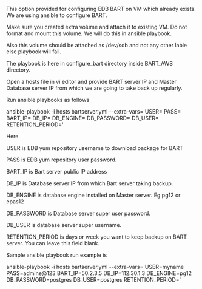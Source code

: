 This option provided for configuring EDB BART on VM which already exists. We are using ansible to configure BART.

Make sure you created extra volume and attach it to existing VM. Do not format and mount this volume. We will do this in ansible playbook. 

Also this volume should be attached as /dev/sdb and not any other lable else playbook will fail.


The playbook is here in configure_bart directory inside BART_AWS directory. 

Open a hosts file in vi editor and provide BART server IP and Master Database server IP from which we are going to take back up regularly.


Run ansible playbooks as follows

ansible-playbook -i hosts   bartserver.yml --extra-vars='USER= PASS= BART_IP= DB_IP= DB_ENGINE= DB_PASSWORD= DB_USER= RETENTION_PERIOD='

Here

USER is EDB yum repository username to download package for BART

PASS is EDB yum repository user password.

BART_IP is Bart server public IP address

DB_IP is Database server IP from which Bart server taking backup.

DB_ENGINE is database engine installed on Master server. Eg pg12 or epas12

DB_PASSWORD is Database server super user password.

DB_USER is database server super username.

RETENTION_PERIOD is days or week you want to keep backup on BART server. You can leave this field blank.


Sample ansible playbook run example is


ansible-playbook -i hosts   bartserver.yml --extra-vars='USER=myname PASS=admine@123 BART_IP=50.2.3.5 DB_IP=112.30.1.3 DB_ENGINE=pg12 DB_PASSWORD=postgres DB_USER=postgres RETENTION_PERIOD='




 



